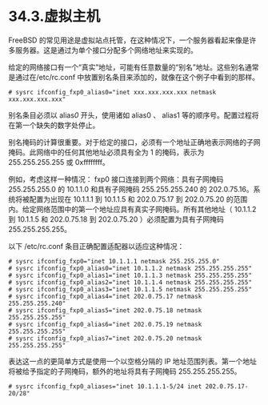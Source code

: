 # 34.3.虚拟主机

FreeBSD 的常见用途是虚拟站点托管，在这种情况下，一个服务器看起来像是许多服务器。这是通过为单个接口分配多个网络地址来实现的。

给定的网络接口有一个“真实”地址，可能有任意数量的“别名”地址。这些别名通常是通过在/etc/rc.conf 中放置别名条目来添加的，就像在这个例子中看到的那样。

```
# sysrc ifconfig_fxp0_alias0="inet xxx.xxx.xxx.xxx netmask xxx.xxx.xxx.xxx"
```

别名条目必须以 alias*0* 开头，使用诸如 alias0 、 alias1 等的顺序号。配置过程将在第一个缺失的数字处停止。

别名掩码的计算很重要。对于给定的接口，必须有一个地址正确地表示网络的子网掩码。此网络中的任何其他地址必须具有全为 1 的掩码，表示为 255.255.255.255 或 0xffffffff。

例如，考虑这样一种情况： fxp0 接口连接到两个网络：具有子网掩码 255.255.255.0 的 10.1.1.0 和具有子网掩码 255.255.255.240 的 202.0.75.16。系统将被配置为出现在 10.1.1.1 到 10.1.1.5 和 202.0.75.17 到 202.0.75.20 的范围内。给定网络范围中的第一个地址应具有真实子网掩码。所有其他地址（ 10.1.1.2 到 10.1.1.5 和 202.0.75.18 到 202.0.75.20 ）必须配置为具有子网掩码 255.255.255.255。

以下 /etc/rc.conf 条目正确配置适配器以适应这种情况：

```
# sysrc ifconfig_fxp0="inet 10.1.1.1 netmask 255.255.255.0"
# sysrc ifconfig_fxp0_alias0="inet 10.1.1.2 netmask 255.255.255.255"
# sysrc ifconfig_fxp0_alias1="inet 10.1.1.3 netmask 255.255.255.255"
# sysrc ifconfig_fxp0_alias2="inet 10.1.1.4 netmask 255.255.255.255"
# sysrc ifconfig_fxp0_alias3="inet 10.1.1.5 netmask 255.255.255.255"
# sysrc ifconfig_fxp0_alias4="inet 202.0.75.17 netmask 255.255.255.240"
# sysrc ifconfig_fxp0_alias5="inet 202.0.75.18 netmask 255.255.255.255"
# sysrc ifconfig_fxp0_alias6="inet 202.0.75.19 netmask 255.255.255.255"
# sysrc ifconfig_fxp0_alias7="inet 202.0.75.20 netmask 255.255.255.255"
```

表达这一点的更简单方式是使用一个以空格分隔的 IP 地址范围列表。第一个地址将被给予指定的子网掩码，额外的地址将具有子网掩码 255.255.255.255。

```
# sysrc ifconfig_fxp0_aliases="inet 10.1.1.1-5/24 inet 202.0.75.17-20/28"
```
